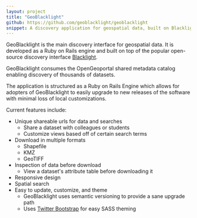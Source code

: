 ```yaml
---
layout: project
title: "GeoBlacklight"
github: https://github.com/geoblacklight/geoblacklight
snippet: A discovery application for geospatial data, built on Blacklight and Ruby on Rails
---
```

<div class = "browsers index">
  <div class = "browser">
    <div class="browser-top-bar">
      <div class="browser-circle"></div>
      <div class="browser-circle"></div>
      <div class="browser-circle"></div>
  </div>
  <div class="browser-content"></div>
  </div>
  <div class = "browser">
    <div class="browser-top-bar">
      <div class="browser-circle"></div>
      <div class="browser-circle"></div>
      <div class="browser-circle"></div>
    </div>
    <div class="browser-content">
    </div>
  </div>
  <div class = "browser">
    <div class="browser-top-bar">
      <div class="browser-circle"></div>
      <div class="browser-circle"></div>
      <div class="browser-circle"></div>
  </div>
  <div class="browser-content"></div>
  </div>
</div>

GeoBlacklight is the main discovery interface for geospatial data. It is developed as a Ruby on Rails engine and built on top of the popular open-source discovery interface [Blacklight](http://www.projectblacklight.org).

GeoBlacklight consumes the OpenGeoportal shared metadata catalog enabling discovery of thousands of datasets.

The application is structured as a Ruby on Rails Engine which allows for adopters of GeoBlacklight to easily upgrade to new releases of the software with minimal loss of local customizations.

Current features include:

  - Unique shareable urls for data and searches
    - Share a dataset with colleagues or students
    - Customize views based off of certain search terms
  - Download in multiple formats
    - Shapefile
    - KMZ
    - GeoTIFF
  - Inspection of data before download
    - View a dataset's attribute table before downloading it
  - Responsive design
  - Spatial search
  - Easy to update, customize, and theme
     - GeoBlacklight uses semantic versioning to provide a sane upgrade path
     - Uses [Twitter Bootstrap](http://getbootstrap.com) for easy SASS theming
     
  
